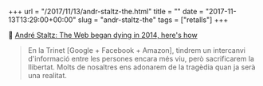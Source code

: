 +++
url = "/2017/11/13/andr-staltz-the.html"
title = ""
date = "2017-11-13T13:29:00+00:00"
slug = "andr-staltz-the"
tags = ["retalls"]
+++

📎 [André Staltz: The Web began dying in 2014, here's how](https://staltz.com/the-web-began-dying-in-2014-heres-how.html)

> En la Trinet [Google + Facebook + Amazon], tindrem un intercanvi d'informació entre les persones encara més viu, però sacrificarem la llibertat. Molts de nosaltres ens adonarem de la tragèdia quan ja serà una realitat.
